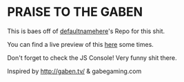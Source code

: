 PRAISE TO THE GABEN
=========================
This is baes off of [defaultnamehere](https://github.com/defaultnamehere/defaultnamehere.github.io)'s Repo for this shit. 

You can find a live preview of this [here](http://FGKServers.com/gabe) some times.

Don't forget to check the JS Console! Very funny shit there. 

Inspired by http://gaben.tv/ & gabegaming.com
